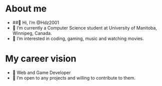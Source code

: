 # About me 

* ##👋 Hi, I’m @Hdz2001
* 🌱 I’m currently a Computer Science student at University of Manitoba, Winnipeg, Canada.
* 👀 I’m interested in coding, gaming, music and watching movies.

# My career vision

* 👀 Web and Game Developer 
* 💞️ I’m open to any projects and willing to contribute to them.
